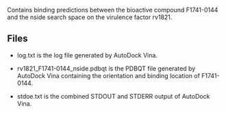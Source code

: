 Contains binding predictions between the bioactive compound F1741-0144 and the nside search space on the virulence factor rv1821.

## Files

- log.txt is the log file generated by AutoDock Vina.

- rv1821_F1741-0144_nside.pdbqt is the PDBQT file generated by AutoDock Vina containing the orientation and binding location of F1741-0144.

- stdoe.txt is the combined STDOUT and STDERR output of AutoDock Vina.


